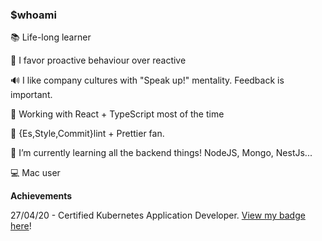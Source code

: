 ### $whoami

<!--
**jozsefDevs/jozsefDevs** is a ✨ _special_ ✨ repository because its `README.md` (this file) appears on your GitHub profile.
-->

📚 Life-long learner

🧠 I favor proactive behaviour over reactive

🔊 I like company cultures with "Speak up!" mentality. Feedback is important.

🔭 Working with React + TypeScript most of the time

👮 {Es,Style,Commit}lint + Prettier fan.

🌱 I’m currently learning all the backend things! NodeJS, Mongo, NestJs...

💻 Mac user 

**Achievements**

27/04/20 - Certified Kubernetes Application Developer. [View my badge here](https://www.credly.com/badges/bea6bd4d-ca34-4c1a-8ad8-66be23891575/public_url)!
